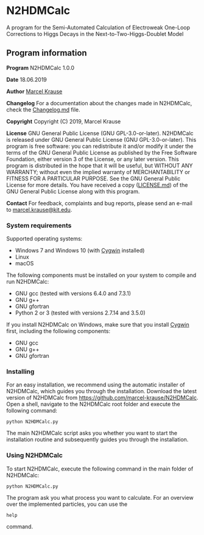# N2HDMCalc

A program for the Semi-Automated Calculation of Electroweak One-Loop Corrections to Higgs Decays in the Next-to-Two-Higgs-Doublet Model

## Program information

**Program** N2HDMCalc 1.0.0

**Date** 18.06.2019

**Author** [Marcel Krause](mailto:marcel.krause@kit.edu)

**Changelog** For a documentation about the changes made in N2HDMCalc, check the [Changelog.md](Changelog.md) file.

**Copyright** Copyright (C) 2019, Marcel Krause

**License** GNU General Public License (GNU GPL-3.0-or-later). N2HDMCalc is released under GNU General Public License (GNU GPL-3.0-or-later). This program is free software: you can redistribute it and/or modify it under the terms of the GNU General Public License as published by the Free Software Foundation, either version 3 of the License, or any later version. This program is distributed in the hope that it will be useful, but WITHOUT ANY WARRANTY; without even the implied warranty of MERCHANTABILITY or FITNESS FOR A PARTICULAR PURPOSE. See the GNU General Public License for more details. You have received a copy ([LICENSE.md](LICENSE.md)) of the GNU General Public License along with this program.

**Contact** For feedback, complaints and bug reports, please send an e-mail to <marcel.krause@kit.edu>.

### System requirements

Supported operating systems:
- Windows 7 and Windows 10 (with [Cygwin](https://www.cygwin.com/ "Cygwin") installed)
- Linux
- macOS

The following components must be installed on your system to compile and run N2HDMCalc:
- GNU gcc (tested with versions 6.4.0 and 7.3.1)
- GNU g++
- GNU gfortran
- Python 2 or 3 (tested with versions 2.7.14 and 3.5.0)

If you install N2HDMCalc on Windows, make sure that you install [Cygwin](https://www.cygwin.com/ "Cygwin") first, including the following components:
- GNU gcc
- GNU g++
- GNU gfortran

### Installing

For an easy installation, we recommend using the automatic installer of N2HDMCalc, which guides you through the installation. Download the latest version of N2HDMCalc from https://github.com/marcel-krause/N2HDMCalc. Open a shell, navigate to the N2HDMCalc root folder and execute the following command:
```
python N2HDMCalc.py
```
The main N2HDMCalc script asks you whether you want to start the installation routine and subsequently guides you through the installation.

### Using N2HDMCalc

To start N2HDMCalc, execute the following command in the main folder of N2HDMCalc:
```
python N2HDMCalc.py
```
The program ask you what process you want to calculate. For an overview over the implemented particles, you can use the
```
help
```
command. 